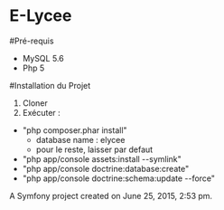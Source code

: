 E-Lycee
=======

#Pré-requis

- MySQL 5.6
- Php 5

#Installation du Projet

1. Cloner
2. Exécuter : 
  - "php composer.phar install"
    - database name : elycee
    - pour le reste, laisser par defaut
  - "php app/console assets:install --symlink"
  - "php app/console doctrine:database:create"
  - "php app/console doctrine:schema:update --force"


A Symfony project created on June 25, 2015, 2:53 pm.
